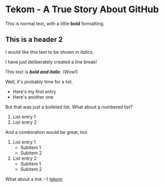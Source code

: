 # Tekom - A True Story About GitHub
This is normal text, with a little __bold__ formatting. 
## This is a header 2
I would like this text to be shown in *italics*.

I have just deliberately created a line break!

This text is **_bold and italic_**. (Wow!)

Well, it's probably time for a list.
* Here's my first entry
* Here's another one

But that was just a bulleted list. What about a numbered list?
1. List entry 1
1. List entry 2

And a combination would be great, too.
1. List entry 1
   * Subitem 1
   * Subitem 2
1. List entry 2
   * Subitem 1
   * Subitem 2

What about a link :-) [tekom](http://tekom.de)
